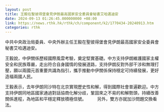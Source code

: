 ```yaml
---
layout: post
title: 王毅在聖彼得堡會見伊朗最高國家安全委員會秘書艾哈邁迪安
date: 2024-09-13 01:26:45.000000000 +08:00
link: https://news.rthk.hk/rthk/ch/component/k2/1770434-20240913.htm
categories: rthk
---
```


中共中央政治局委員、中央外辦主任王毅在聖彼得堡會見伊朗最高國家安全委員會秘書艾哈邁迪安。

王毅說，中伊關係歷經國際風雲考驗，奠定堅實基礎。中方支持伊朗維護國家主權安全和民族尊嚴，走出符合自身國情的發展道路，支持伊朗反對外部干涉和無理打壓，願以兩國元首重要共識為指引，攜手推動中伊關係保持穩定可持續發展，更好造福兩國人民。

王毅表示，去年伊朗同沙特在北京實現歷史性和解，得到國際社會普遍歡迎。中方支持伊朗同地區國家通過對話協商化解分歧，鞏固來之不易的和解勢頭，持續改善關係進程，為地區和平穩定釋放積極信號。
　　
另外，雙方亦就加沙問題交換看法。
